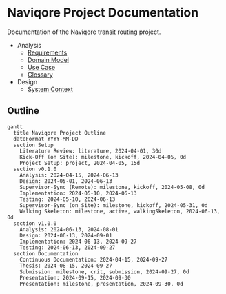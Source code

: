 # Naviqore Project Documentation

Documentation of the Naviqore transit routing project.

- Analysis
    - [Requirements](analysis/requirements.md)
    - [Domain Model](analysis/domain-model.md)
    - [Use Case](analysis/use-case.md)
    - [Glossary](analysis/glossary.md)
- Design
    - [System Context](analysis/use-case.md)

## Outline

```mermaid
gantt
  title Naviqore Project Outline
  dateFormat YYYY-MM-DD
  section Setup
    Literature Review: literature, 2024-04-01, 30d
    Kick-Off (on Site): milestone, kickoff, 2024-04-05, 0d
    Project Setup: project, 2024-04-05, 15d
  section v0.1.0
    Analysis: 2024-04-15, 2024-06-13
    Design: 2024-05-01, 2024-06-13
    Supervisor-Sync (Remote): milestone, kickoff, 2024-05-08, 0d
    Implementation: 2024-05-10, 2024-06-13
    Testing: 2024-05-10, 2024-06-13
    Supervisor-Sync (on Site): milestone, kickoff, 2024-05-31, 0d
    Walking Skeleton: milestone, active, walkingSkeleton, 2024-06-13, 0d
  section v1.0.0
    Analysis: 2024-06-13, 2024-08-01
    Design: 2024-06-13, 2024-09-01
    Implementation: 2024-06-13, 2024-09-27
    Testing: 2024-06-13, 2024-09-27
  section Documentation
    Continuous Documentation: 2024-04-15, 2024-09-27
    Thesis: 2024-08-15, 2024-09-27
    Submission: milestone, crit, submission, 2024-09-27, 0d
    Presentation: 2024-09-15, 2024-09-30
    Presentation: milestone, presentation, 2024-09-30, 0d

```
